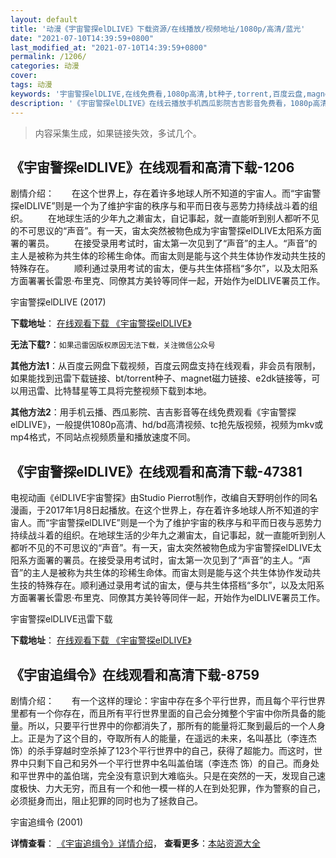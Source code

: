 ```yaml
---
layout: default
title: '动漫《宇宙警探elDLIVE》下载资源/在线播放/视频地址/1080p/高清/蓝光'
date: "2021-07-10T14:39:59+0800"
last_modified_at: "2021-07-10T14:39:59+0800"
permalink: /1206/
categories: 动漫
cover:
tags: 动漫
keywords: '宇宙警探elDLIVE,在线免费看,1080p高清,bt种子,torrent,百度云盘,magnet,磁力链,迅雷下载资源'
description: '《宇宙警探elDLIVE》在线云播放手机西瓜影院吉吉影音免费看，1080p高清bd/hd未删减完整版和tc抢先枪版，mkv/mp4格式，附带bt/torrent种子、magnet/磁力链、百度云盘、网盘资源迅雷下载链接'
---
```


>内容采集生成，如果链接失效，多试几个。


## 《宇宙警探elDLIVE》在线观看和高清下载-1206

剧情介绍：　　在这个世界上，存在着许多地球人所不知道的宇宙人。而“宇宙警探elDLIVE”则是一个为了维护宇宙的秩序与和平而日夜与恶势力持续战斗着的组织。 　　在地球生活的少年九之濑宙太，自记事起，就一直能听到别人都听不见的不可思议的“声音”。有一天，宙太突然被物色成为宇宙警探elDLIVE太阳系方面署的署员。 　　在接受录用考试时，宙太第一次见到了“声音”的主人。“声音”的主人是被称为共生体的珍稀生命体。而宙太则是能与这个共生体协作发动共生技的特殊存在。 　　顺利通过录用考试的宙太，便与共生体搭档“多尔”，以及太阳系方面署署长雷恩·布里克、同僚其方美铃等同伴一起，开始作为elDLIVE署员工作。


宇宙警探elDLIVE (2017)

**下载地址**： [在线观看下载 《宇宙警探elDLIVE》](https://www.btbtdy.me/btdy/dy10301.html) 


**无法下载?**：`如果迅雷因版权原因无法下载，关注微信公众号 `

**其他方法1**：从百度云网盘下载视频，百度云网盘支持在线观看，非会员有限制，如果能找到迅雷下载链接、bt/torrent种子、magnet磁力链接、e2dk链接等，可以用迅雷、比特彗星等工具将完整视频下载到本地。

**其他方法2**：用手机云播、西瓜影院、吉吉影音等在线免费观看《宇宙警探elDLIVE》，一般提供1080p高清、hd/bd高清视频、tc抢先版视频，视频为mkv或mp4格式，不同站点视频质量和播放速度不同。


## 《宇宙警探elDLIVE》在线观看和高清下载-47381

电视动画《élDLIVE宇宙警探》由Studio Pierrot制作，改编自天野明创作的同名漫画，于2017年1月8日起播放。在这个世界上，存在着许多地球人所不知道的宇宙人。而“宇宙警探elDLIVE”则是一个为了维护宇宙的秩序与和平而日夜与恶势力持续战斗着的组织。在地球生活的少年九之濑宙太，自记事起，就一直能听到别人都听不见的不可思议的“声音”。有一天，宙太突然被物色成为宇宙警探elDLIVE太阳系方面署的署员。在接受录用考试时，宙太第一次见到了“声音”的主人。“声音”的主人是被称为共生体的珍稀生命体。而宙太则是能与这个共生体协作发动共生技的特殊存在。顺利通过录用考试的宙太，便与共生体搭档“多尔”，以及太阳系方面署署长雷恩·布里克、同僚其方美铃等同伴一起，开始作为elDLIVE署员工作。


宇宙警探elDLIVE迅雷下载

**下载地址**： [在线观看下载 《宇宙警探elDLIVE》](https://www.993dy.com//vod-detail-id-25385.html) 


## 《宇宙追缉令》在线观看和高清下载-8759

剧情介绍：　　有一个这样的理论：宇宙中存在多个平行世界，而且每个平行世界里都有一个你存在，而且所有平行世界里面的自己会分摊整个宇宙中你所具备的能量。所以，只要平行世界中的你都消失了，那所有的能量将汇聚到最后的一个人身上。正是为了这个目的，夺取所有人的能量，在遥远的未来，名叫基比（李连杰 饰）的杀手穿越时空杀掉了123个平行世界中的自己，获得了超能力。而这时，世界中只剩下自己和另外一个平行世界中名叫盖伯瑞（李连杰 饰）的自己。而身处和平世界中的盖伯瑞，完全没有意识到大难临头。只是在突然的一天，发现自己速度极快、力大无穷，而且有一个和他一模一样的人在到处犯罪，作为警察的自己，必须挺身而出，阻止犯罪的同时也为了拯救自己。


宇宙追缉令 (2001)

**详情查看**： [《宇宙追缉令》详情介绍](/movie/8759/)， **查看更多**：[本站资源大全](/movie/t/all/)

